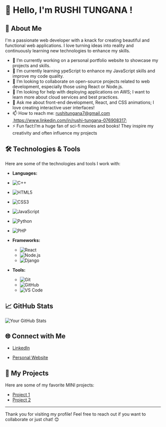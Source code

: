 # 👋 Hello, I'm RUSHI TUNGANA !

## 🌟 About Me

I'm a passionate web developer with a knack for creating beautiful and functional web applications. I love turning ideas into reality and continuously learning new technologies to enhance my skills.

- 🔭 I’m currently working on a personal portfolio website to showcase my projects and skills.
- 🌱 I’m currently learning ypeScript to enhance my JavaScript skills and improve my code quality.
- 👯 I’m looking to collaborate on  open-source projects related to web development, especially those using React or Node.js.
- 🤔 I’m looking for help with deploying applications on AWS; I want to learn more about cloud services and best practices.  
- 💬 Ask me about front-end development, React, and CSS animations; I love creating interactive user interfaces!
- 📫 How to reach me: rushitungana7@gmail.com ,https://www.linkedin.com/in/rushi-tungana-076908317;
- ⚡ Fun fact:I’m a huge fan of sci-fi movies and books! They inspire my creativity and often influence my projects

## 🛠️ Technologies & Tools

Here are some of the technologies and tools I work with:

- **Languages:**
-   ![C++](https://img.shields.io/badge/C%2B%2B-00599C?style=flat&logo=c%2B%2B&logoColor=white)
  - ![HTML5](https://img.shields.io/badge/HTML5-E34F26?style=flat&logo=html5&logoColor=white)
  - ![CSS3](https://img.shields.io/badge/CSS3-1572B6?style=flat&logo=css3&logoColor=white)
  - ![JavaScript](https://img.shields.io/badge/JavaScript-F7DF1E?style=flat&logo=javascript&logoColor=black)
  - ![Python](https://img.shields.io/badge/Python-3776AB?style=flat&logo=python&logoColor=white)
  - ![PHP](https://img.shields.io/badge/PHP-777BB4?style=flat&logo=php&logoColor=white)

- **Frameworks:**
  - ![React](https://img.shields.io/badge/React-61DAFB?style=flat&logo=react&logoColor=black)
  - ![Node.js](https://img.shields.io/badge/Node.js-339933?style=flat&logo=node.js&logoColor=white)
  - ![Django](https://img.shields.io/badge/Django-092E20?style=flat&logo=django&logoColor=white)

- **Tools:**
  - ![Git](https://img.shields.io/badge/Git-F05032?style=flat&logo=git&logoColor=white)
  - ![GitHub](https://img.shields.io/badge/GitHub-181717?style=flat&logo=github&logoColor=white)
  - ![VS Code](https://img.shields.io/badge/Visual%20Studio%20Code-007ACC?style=flat&logo=visual-studio-code&logoColor=white)

## 📈 GitHub Stats

![Your GitHub Stats](https://github-readme-stats.vercel.app/api?username=YourGitHubUsername&show_icons=true&theme=radical)

## 🌐 Connect with Me

- [LinkedIn](https://www.linkedin.com/in/rushi-tungana-076908317)

- [Personal Website](https://yourwebsite.com)

## 🎨 My Projects

Here are some of my favorite  MINI projects:

- [Project 1](RushiTungana/Calculator)  
- [Project 2](RushiTungana/TO-DO-List) 

---

Thank you for visiting my profile! Feel free to reach out if you want to collaborate or just chat! 😊
